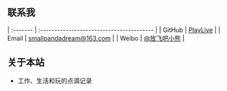 ## 联系我

| :------- |  :---------------------------------------- |
| GitHub   |  [PlayLive](https://github.com/playlive)   |
| Email    |  <smallpandadream@163.com>                 |
| Weibo    |  [@放飞吧小熊](http://weibo.com/ioslive)     |

## 关于本站

* 工作、生活和玩的点滴记录
